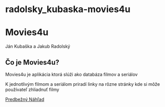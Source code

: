 # radolsky_kubaska-movies4u

<h1>Movies4u</h1>
<p>Ján Kubaška a Jakub Radolský</p>
<h2>Čo je Movies4u?</h2>
<p>Movies4u je aplikácia ktorá slúži ako databáza filmov a seriálov</p>
<p>K jednotlivým filmom a seriálom priradí linky na rôzne stránky kde si môže používateľ zhliadnuť filmy</p>

<a href="(https://app.uizard.io/p/8ce93536)">Predbežný Náhľad</a>
